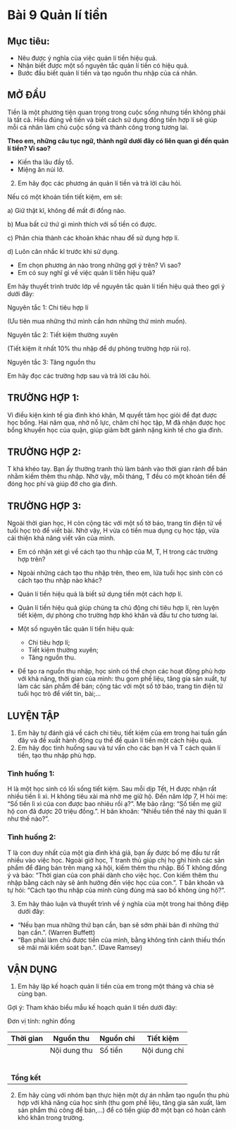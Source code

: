 # Bài 9 Quản lí tiền

## Mục tiêu:
* Nêu được ý nghĩa của việc quản lí tiền hiệu quả.
* Nhận biết được một số nguyên tắc quản lí tiền có hiệu quả.
* Bước đầu biết quản lí tiền và tạo nguồn thu nhập của cá nhân.

## MỞ ĐẦU
Tiền là một phương tiện quan trọng trong cuộc sống nhưng tiền không phải là tất cả. Hiểu đúng về tiền và biết cách sử dụng đồng tiền hợp lí sẽ giúp mỗi cá nhân làm chủ cuộc sống và thành công trong tương lai.

**Theo em, những câu tục ngữ, thành ngữ dưới đây có liên quan gì đến quản lí tiền? Vì sao?**
- Kiến tha lâu đầy tổ.
- Miệng ăn núi lở.

2. Em hãy đọc các phương án quản lí tiền và trả lời câu hỏi.

Nếu có một khoản tiền tiết kiệm, em sẽ:

a) Giữ thật kĩ, không để mất đi đồng nào.

b) Mua bất cứ thứ gì mình thích với số tiền có được.

c) Phân chia thành các khoản khác nhau để sử dụng hợp lí.

d) Luôn cân nhắc kĩ trước khi sử dụng.

* Em chọn phương án nào trong những gợi ý trên? Vì sao?
* Em có suy nghĩ gì về việc quản lí tiền hiệu quả?

Em hãy thuyết trình trước lớp về nguyên tắc quản lí tiền hiệu quả theo gợi ý dưới đây:

Nguyên tắc 1: Chi tiêu hợp lí

(Ưu tiên mua những thứ mình cần hơn những thứ mình muốn).

Nguyên tắc 2: Tiết kiệm thường xuyên

(Tiết kiệm ít nhất 10% thu nhập để dự phòng trường hợp rủi ro).

Nguyên tắc 3: Tăng nguồn thu

Em hãy đọc các trường hợp sau và trả lời câu hỏi.

## TRƯỜNG HỢP 1:
Vì điều kiện kinh tế gia đình khó khăn, M quyết tâm học giỏi để đạt được học bổng. Hai năm qua, nhờ nỗ lực, chăm chỉ học tập, M đã nhận được học bổng khuyến học của quận, giúp giảm bớt gánh nặng kinh tế cho gia đình.

## TRƯỜNG HỢP 2:
T khá khéo tay. Bạn ấy thường tranh thủ làm bánh vào thời gian rảnh để bán nhằm kiếm thêm thu nhập. Nhờ vậy, mỗi tháng, T đều có một khoản tiền để đóng học phí và giúp đỡ cho gia đình.

## TRƯỜNG HỢP 3:
Ngoài thời gian học, H còn cộng tác với một số tờ báo, trang tin điện tử về tuổi học trò để viết bài. Nhờ vậy, H vừa có tiền mua dụng cụ học tập, vừa cải thiện khả năng viết văn của mình.

* Em có nhận xét gì về cách tạo thu nhập của M, T, H trong các trường hợp trên?
* Ngoài những cách tạo thu nhập trên, theo em, lứa tuổi học sinh còn có cách tạo thu nhập nào khác?

* Quản lí tiền hiệu quả là biết sử dụng tiền một cách hợp lí.
* Quản lí tiền hiệu quả giúp chúng ta chủ động chi tiêu hợp lí, rèn luyện tiết kiệm, dự phòng cho trường hợp khó khăn và đầu tư cho tương lai.
* Một số nguyên tắc quản lí tiền hiệu quả:
    * Chi tiêu hợp lí;
    * Tiết kiệm thường xuyên;
    * Tăng nguồn thu.
* Để tạo ra nguồn thu nhập, học sinh có thể chọn các hoạt động phù hợp với khả năng, thời gian của mình: thu gom phế liệu, tăng gia sản xuất, tự làm các sản phẩm để bán; cộng tác với một số tờ báo, trang tin điện tử tuổi học trò để viết tin, bài;...

## LUYỆN TẬP
1. Em hãy tự đánh giá về cách chi tiêu, tiết kiệm của em trong hai tuần gần đây và đề xuất hành động cụ thể để quản lí tiền một cách hiệu quả.
2. Em hãy đọc tình huống sau và tư vấn cho các bạn H và T cách quản lí tiền, tạo thu nhập phù hợp.

### Tình huống 1:
H là một học sinh có lối sống tiết kiệm. Sau mỗi dịp Tết, H được nhận rất nhiều tiền lì xì. H không tiêu xài mà nhờ mẹ giữ hộ. Đến năm lớp 7, H hỏi mẹ: “Số tiền lì xì của con được bao nhiêu rồi ạ?”. Mẹ bảo rằng: “Số tiền mẹ giữ hộ con đã được 20 triệu đồng.”. H băn khoăn: “Nhiều tiền thế này thì quản lí như thế nào?”.

### Tình huống 2:
T là con duy nhất của một gia đình khá giả, bạn ấy được bố mẹ đầu tư rất nhiều vào việc học. Ngoài giờ học, T tranh thủ giúp chị họ ghi hình các sản phẩm để đăng bán trên mạng xã hội, kiếm thêm thu nhập. Bố T không đồng ý và bảo: “Thời gian của con phải dành cho việc học. Con kiếm thêm thu nhập bằng cách này sẽ ảnh hưởng đến việc học của con.”. T băn khoăn và tự hỏi: “Cách tạo thu nhập của mình cũng đúng mà sao bố không ủng hộ?”.

3. Em hãy thảo luận và thuyết trình về ý nghĩa của một trong hai thông điệp dưới đây:
- “Nếu bạn mua những thứ bạn cần, bạn sẽ sớm phải bán đi những thứ bạn cần.”. (Warren Buffett)
- “Bạn phải làm chủ được tiền của mình, bằng không tình cảnh thiếu thốn sẽ mãi mãi kiểm soát bạn.”. (Dave Ramsey)

## VẬN DỤNG
1. Em hãy lập kế hoạch quản lí tiền của em trong một tháng và chia sẻ cùng bạn.

Gợi ý:
Tham khảo biểu mẫu kế hoạch quản lí tiền dưới đây:

Đơn vị tính: nghìn đồng

| Thời gian | Nguồn thu | Nguồn chi | Tiết kiệm |
|---|---|---|---|
| | Nội dung thu | Số tiền | Nội dung chi | Số tiền | |
| | | | | | |
| | | | | | |
| | | | | | |
| | | | | | |
| | | | | | |
| | | | | | |
| **Tổng kết** | | | | | |

2. Em hãy cùng với nhóm bạn thực hiện một dự án nhằm tạo nguồn thu phù hợp với khả năng của học sinh (thu gom phế liệu, tăng gia sản xuất, làm sản phẩm thủ công để bán,...) để có tiền giúp đỡ một bạn có hoàn cảnh khó khăn trong trường.
